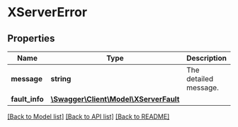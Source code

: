 # XServerError

## Properties
Name | Type | Description | Notes
------------ | ------------- | ------------- | -------------
**message** | **string** | The detailed message. | [optional] 
**fault_info** | [**\Swagger\Client\Model\XServerFault**](XServerFault.md) |  | [optional] 

[[Back to Model list]](../../README.md#documentation-for-models) [[Back to API list]](../../README.md#documentation-for-api-endpoints) [[Back to README]](../../README.md)

